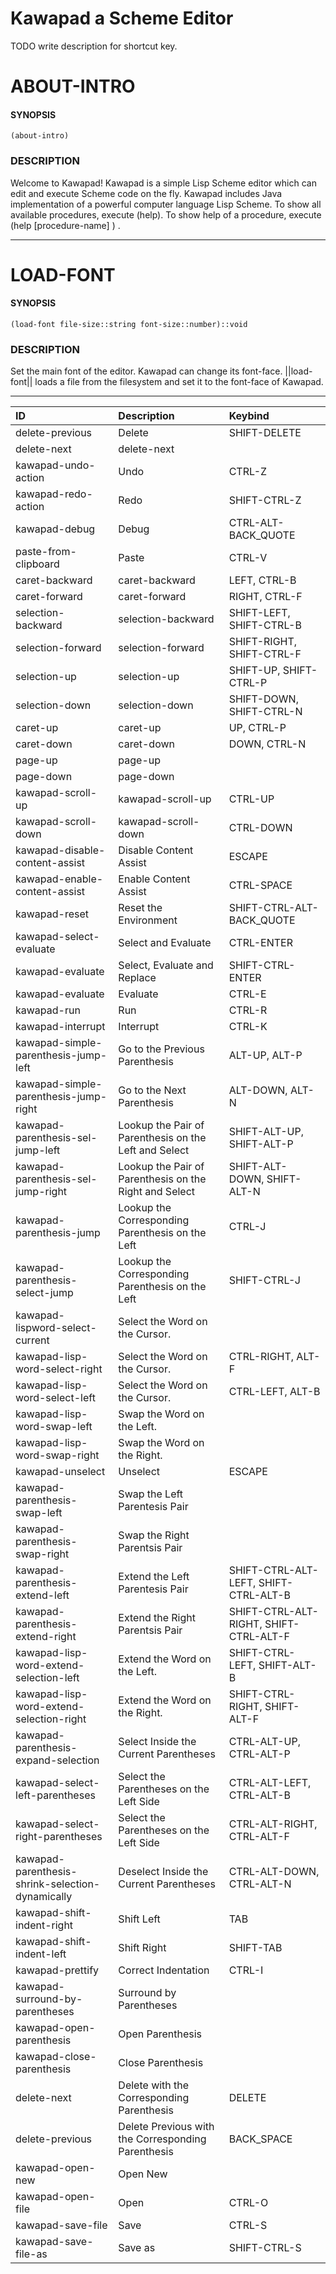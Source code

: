 
   Kawapad a Scheme Editor
=============================

TODO write description for shortcut key.

ABOUT-INTRO
====================

#### SYNOPSIS ####
    (about-intro)

### DESCRIPTION ###
Welcome to Kawapad! Kawapad is a simple Lisp Scheme editor which can edit and
execute Scheme code on the fly. Kawapad includes Java implementation of a powerful
computer language Lisp Scheme. To show all available procedures, execute (help). To
show help of a procedure, execute (help [procedure-name] ) .



--------------------------------------------------------

LOAD-FONT
====================

#### SYNOPSIS ####
    (load-font file-size::string font-size::number)::void

### DESCRIPTION ###
Set the main font of the editor. Kawapad can change its font-face.
||load-font|| loads a file from the filesystem and set it to the font-face of Kawapad.



--------------------------------------------------------


| ID | Description | Keybind |
| :----- | :----- | :----- |
|delete-previous|Delete|  SHIFT-DELETE  |
|delete-next|delete-next|    |
|kawapad-undo-action|Undo|  CTRL-Z  |
|kawapad-redo-action|Redo|  SHIFT-CTRL-Z  |
|kawapad-debug|Debug|  CTRL-ALT-BACK_QUOTE  |
|paste-from-clipboard|Paste|  CTRL-V  |
|caret-backward|caret-backward|  LEFT, CTRL-B  |
|caret-forward|caret-forward|  RIGHT, CTRL-F  |
|selection-backward|selection-backward|  SHIFT-LEFT, SHIFT-CTRL-B  |
|selection-forward|selection-forward|  SHIFT-RIGHT, SHIFT-CTRL-F  |
|selection-up|selection-up|  SHIFT-UP, SHIFT-CTRL-P  |
|selection-down|selection-down|  SHIFT-DOWN, SHIFT-CTRL-N  |
|caret-up|caret-up|  UP, CTRL-P  |
|caret-down|caret-down|  DOWN, CTRL-N  |
|page-up|page-up|    |
|page-down|page-down|    |
|kawapad-scroll-up|kawapad-scroll-up|  CTRL-UP  |
|kawapad-scroll-down|kawapad-scroll-down|  CTRL-DOWN  |
|kawapad-disable-content-assist|Disable Content Assist|  ESCAPE  |
|kawapad-enable-content-assist|Enable Content Assist|  CTRL-SPACE  |
|kawapad-reset|Reset the Environment|  SHIFT-CTRL-ALT-BACK_QUOTE  |
|kawapad-select-evaluate|Select and Evaluate|  CTRL-ENTER  |
|kawapad-evaluate|Select, Evaluate and Replace|  SHIFT-CTRL-ENTER  |
|kawapad-evaluate|Evaluate|  CTRL-E  |
|kawapad-run|Run|  CTRL-R  |
|kawapad-interrupt|Interrupt|  CTRL-K  |
|kawapad-simple-parenthesis-jump-left|Go to the Previous Parenthesis|  ALT-UP, ALT-P  |
|kawapad-simple-parenthesis-jump-right|Go to the Next Parenthesis|  ALT-DOWN, ALT-N  |
|kawapad-parenthesis-sel-jump-left|Lookup the Pair of Parenthesis on the Left and Select|  SHIFT-ALT-UP, SHIFT-ALT-P  |
|kawapad-parenthesis-sel-jump-right|Lookup the Pair of Parenthesis on the Right and Select|  SHIFT-ALT-DOWN, SHIFT-ALT-N  |
|kawapad-parenthesis-jump|Lookup the Corresponding Parenthesis on the Left|  CTRL-J  |
|kawapad-parenthesis-select-jump|Lookup the Corresponding Parenthesis on the Left|  SHIFT-CTRL-J  |
|kawapad-lispword-select-current|Select the Word on the Cursor.|    |
|kawapad-lisp-word-select-right|Select the Word on the Cursor.|  CTRL-RIGHT, ALT-F  |
|kawapad-lisp-word-select-left|Select the Word on the Cursor.|  CTRL-LEFT, ALT-B  |
|kawapad-lisp-word-swap-left|Swap the Word on the Left.|    |
|kawapad-lisp-word-swap-right|Swap the Word on the Right.|    |
|kawapad-unselect|Unselect|  ESCAPE  |
|kawapad-parenthesis-swap-left|Swap the Left Parentesis Pair|    |
|kawapad-parenthesis-swap-right|Swap the Right Parentsis Pair|    |
|kawapad-parenthesis-extend-left|Extend the Left Parentesis Pair|  SHIFT-CTRL-ALT-LEFT, SHIFT-CTRL-ALT-B  |
|kawapad-parenthesis-extend-right|Extend the Right Parentsis Pair|  SHIFT-CTRL-ALT-RIGHT, SHIFT-CTRL-ALT-F  |
|kawapad-lisp-word-extend-selection-left|Extend the Word on the Left.|  SHIFT-CTRL-LEFT, SHIFT-ALT-B  |
|kawapad-lisp-word-extend-selection-right|Extend the Word on the Right.|  SHIFT-CTRL-RIGHT, SHIFT-ALT-F  |
|kawapad-parenthesis-expand-selection|Select Inside the Current Parentheses|  CTRL-ALT-UP, CTRL-ALT-P  |
|kawapad-select-left-parentheses|Select the Parentheses on the Left Side|  CTRL-ALT-LEFT, CTRL-ALT-B  |
|kawapad-select-right-parentheses|Select the Parentheses on the Left Side|  CTRL-ALT-RIGHT, CTRL-ALT-F  |
|kawapad-parenthesis-shrink-selection-dynamically|Deselect Inside the Current Parentheses|  CTRL-ALT-DOWN, CTRL-ALT-N  |
|kawapad-shift-indent-right|Shift Left|  TAB  |
|kawapad-shift-indent-left|Shift Right|  SHIFT-TAB  |
|kawapad-prettify|Correct Indentation|  CTRL-I  |
|kawapad-surround-by-parentheses|Surround by Parentheses|    |
|kawapad-open-parenthesis|Open Parenthesis|    |
|kawapad-close-parenthesis|Close Parenthesis|    |
|delete-next|Delete with the Corresponding Parenthesis|  DELETE  |
|delete-previous|Delete Previous with the Corresponding Parenthesis|  BACK_SPACE  |
|kawapad-open-new|Open New|    |
|kawapad-open-file|Open|  CTRL-O  |
|kawapad-save-file|Save|  CTRL-S  |
|kawapad-save-file-as|Save as|  SHIFT-CTRL-S  |

